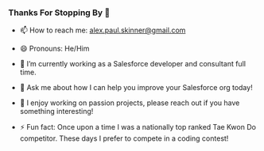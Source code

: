 ### Thanks For Stopping By 👋

- 📫 How to reach me: alex.paul.skinner@gmail.com

- 😄 Pronouns: He/Him

- 🔭 I’m currently working as a Salesforce developer and consultant full time.

- 💬 Ask me about how I can help you improve your Salesforce org today!

- 👯 I enjoy working on passion projects, please reach out if you have something interesting!

- ⚡ Fun fact: Once upon a time I was a nationally top ranked Tae Kwon Do competitor. These days I prefer to compete in a coding contest! 


<!--
**skinnerap/skinnerap** is a ✨ _special_ ✨ repository because its `README.md` (this file) appears on your GitHub profile.
 ...
- 🌱 I’m currently learning ...
- 👯 I’m looking to collaborate on ...
- 🤔 I’m looking for help with ...
- 💬 Ask me about ...
- 📫 How to reach me: ...
- 😄 Pronouns: ...
- ⚡ Fun fact: ...
-->
